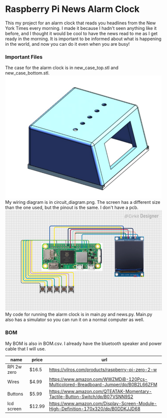 # Raspberry Pi News Alarm Clock
This my project for an alarm clock that reads you headlines from the New York Times every morning. I made it because I hadn't seen anything like it before, and I thought it would be cool to have the news read to me as I get ready in the morning. It is important to be informed about what is happening in the world, and now you can do it even when you are busy!

### Important Files
The case for the alarm clock is in new_case_top.stl and new_case_bottom.stl.
![](https://github.com/jayman-cooks/news_clock/blob/main/final_case_fr.jpg)
My wiring diagram is in circuit_diagram.png. The screen has a different size than the one used, but the pinout is the same. I don't have a pcb.
![](https://github.com/jayman-cooks/news_clock/blob/main/circuit_diagram.png)
My code for running the alarm clock is in main.py and news.py. Main.py also has a simulator so you can run it on a normal computer as well. 


### BOM
My BOM is also in BOM.csv. I already have the bluetooth speaker and power cable that I will use. 

| name        | price  | url                                                                                |
|-------------|--------|------------------------------------------------------------------------------------|
| RPI 2w zero | $16.5  | https://vilros.com/products/raspberry-pi-zero-2-w                                  |
| Wires       | $4.99  | https://www.amazon.com/WWZMDiB-120Pcs-Multicolored-Breadboard-Jumper/dp/B0B2L66ZFM |
| Buttons     | $5.99  | https://www.amazon.com/QTEATAK-Momentary-Tactile-Button-Switch/dp/B07VSNN9S2       |
| lcd screen  | $12.99 | https://www.amazon.com/Display-Screen-Module-High-Definition-170x320/dp/B0DDKJJD68 |
